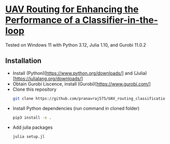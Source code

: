 # [UAV Routing for Enhancing the Performance of a Classifier-in-the-loop](https://arxiv.org/abs/2310.08828)

Tested on Windows 11 with Python 3.12, Julia 1.10, and Gurobi 11.0.2

## Installation
* Install (Python)[https://www.python.org/downloads/] and (Julia)[https://julialang.org/downloads/]
* Obtain Gurobi Liscence, install (Gurobi)[https://www.gurobi.com/]
* Clone this repository 
    ```bash
    git clone https://github.com/pranavraj575/UAV_routing_classification
    ```
* Install Python dependencies (run command in cloned folder)
    ```bash
    pip3 install -e .
    ```
* Add julia packages
    ```bash
    julia setup.jl
    ```


